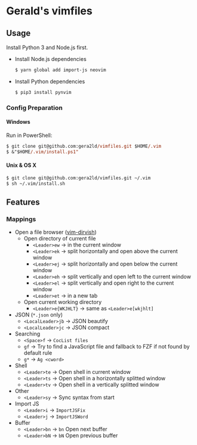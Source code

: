 # Gerald's vimfiles

## Usage

Install Python 3 and Node.js first.

- Install Node.js dependencies

  ```sh
  $ yarn global add import-js neovim
  ```

- Install Python dependencies

  ```sh
  $ pip3 install pynvim
  ```

### Config Preparation

#### Windows

Run in PowerShell:

```ps
$ git clone git@github.com:gera2ld/vimfiles.git $HOME/.vim
$ &"$HOME/.vim/install.ps1"
```

#### Unix & OS X

```sh
$ git clone git@github.com:gera2ld/vimfiles.git ~/.vim
$ sh ~/.vim/install.sh
```

## Features

### Mappings

- Open a file browser ([vim-dirvish](https://github.com/justinmk/vim-dirvish))
  - Open directory of current file
    - `<Leader>ew` -> in the current window
    - `<Leader>ek` -> split horizontally and open above the current window
    - `<Leader>ej` -> split horizontally and open below the current window
    - `<Leader>eh` -> split vertically and open left to the current window
    - `<Leader>el` -> split vertically and open right to the current window
    - `<Leader>et` -> in a new tab
  - Open current working directory
    - `<Leader>e{WKJHLT}` -> same as `<Leader>e[wkjhlt]`
- JSON (`*.json` only)
  - `<LocalLeader>jb` -> JSON beautify
  - `<LocalLeader>jc` -> JSON compact
- Searching
  - `<Space>f` -> `CocList files`
  - `gf` -> Try to find a JavaScript file and fallback to FZF if not found by default rule
  - `g*` -> `Ag <cword>`
- Shell
  - `<Leader>te` -> Open shell in current window
  - `<Leader>ts` -> Open shell in a horizontally splitted window
  - `<Leader>tv` -> Open shell in a vertically splitted window
- Other
  - `<Leader>sy` -> Sync syntax from start
- Import JS
  - `<Leader>i` -> `ImportJSFix`
  - `<Leader>j` -> `ImportJSWord`
- Buffer
  - `<Leader>bn` -> `bn` Open next buffer
  - `<Leader>bN` -> `bN` Open previous buffer
